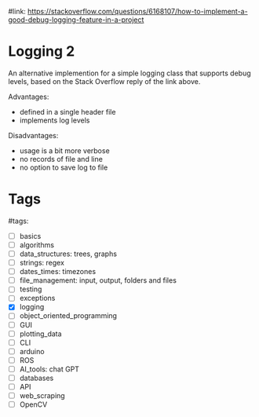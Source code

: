#link: https://stackoverflow.com/questions/6168107/how-to-implement-a-good-debug-logging-feature-in-a-project

# Logging 2
An alternative implemention for a simple logging class that supports debug levels, based on the Stack Overflow reply of the link above. 

Advantages:
- defined in a single header file
- implements log levels

Disadvantages:
- usage is a bit more verbose
- no records of file and line 
- no option to save log to file


# Tags
#tags: 

- [ ] basics
- [ ] algorithms
- [ ] data_structures: trees, graphs
- [ ] strings: regex
- [ ] dates_times: timezones
- [ ] file_management: input, output, folders and files
- [ ] testing
- [ ] exceptions
- [x] logging
- [ ] object_oriented_programming
- [ ] GUI
- [ ] plotting_data
- [ ] CLI
- [ ] arduino
- [ ] ROS
- [ ] AI_tools: chat GPT
- [ ] databases
- [ ] API
- [ ] web_scraping
- [ ] OpenCV